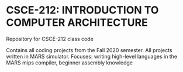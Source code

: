 # CSCE-212: INTRODUCTION TO COMPUTER ARCHITECTURE
Repository for CSCE-212 class code

Contains all coding projects from the Fall 2020 semester. All projects written in MARS simulator. Focuses: writing high-level languages in the MARS mips compiler, beginner assembly knowledge

